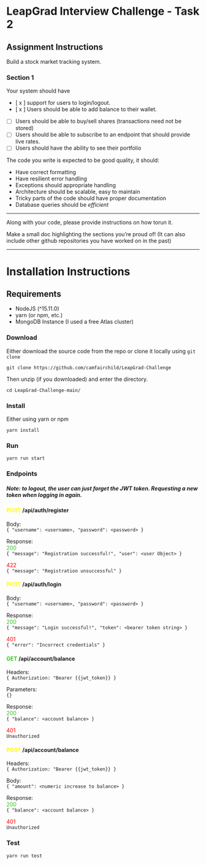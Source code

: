 # LeapGrad Interview Challenge - Task 2
## Assignment Instructions
Build a stock market tracking system.
### Section 1
Your system should have
- [ x ] support for users to login/logout.
- [ x ] Users should be able to add balance to their wallet.
- [ ] Users should be able to buy/sell shares (transactions need not be stored)
- [ ] Users should be able to subscribe to an endpoint that should provide live rates.
- [ ] Users should have the ability to see their portfolio
    
The code you write is expected to be good quality, it should:
* Have correct formatting
* Have resilient error handling
* Exceptions should appropriate handling
* Architecture should be scalable, easy to maintain
* Tricky parts of the code should have proper documentation
* Database queries should be *efficient*

-----
Along with your code, please provide instructions on how torun it.

Make a small doc highlighting the sections you’re proud of! (It can also include other github repositories you have worked on in the past)

___
# Installation Instructions
## Requirements
- NodeJS (^15.11.0)
- yarn (or npm, etc.)
- MongoDB Instance (I used a free Atlas cluster)

### Download
Either download the source code from the repo or clone it locally using `git clone`

    git clone https://github.com/camfairchild/LeapGrad-Challenge

Then unzip (if you downloaded) and enter the directory.

    cd LeapGrad-Challenge-main/

### Install
Either using yarn or npm

    yarn install

### Run

    yarn run start

### Endpoints

##### Note: to logout, the user can just forget the JWT token. Requesting a new token when logging in again.

#### <span style="color:yellow">POST</span> /api/auth/register
Body:  
    ```
    {
        "username": <username>,
        "password": <password>
    }
    ```

Response:  
<span style="color:#30c821">200</span>  
    ```
    {
        "message": "Registration successful!",
        "user": <user Object>
    }
    ```

<span style="color:red">422</span>  
    ```
    {
        "message": "Registration unsuccessful"
    }
    ```

#### <span style="color:yellow">POST</span> /api/auth/login
Body:  
    ```
    {
        "username": <username>,
        "password": <password>
    }
    ```

Response:  
<span style="color:#30c821">200</span>  
    ```
    {
        "message": "Login successful!",
        "token": <bearer token string>
    }
    ```

<span style="color:red">401</span>  
    ```
    {
        "error": "Incorrect credentials"
    }
    ```

<!---
#### <span style="color:yellow">POST</span> /api/auth/logout
Headers:  
    ```
    {
        Authorization: "Bearer {{jwt_token}}
    }
    ```

Body:  
    ```
    {}
    ```

Response:  
<span style="color:#30c821">200</span>  
    ```
    {
        "message": "Logout successful!"
    }
    ```

<span style="color:red">401</span>  
    ```
    Unauthorized
    ```
--->

#### <span style="color:#30c821">GET</span> /api/account/balance
Headers:  
    ```
    {
        Authorization: "Bearer {{jwt_token}}
    }
    ```

Parameters:  
    ```
    {}
    ```

Response:  
<span style="color:#30c821">200</span>  
    ```
    {
        "balance": <account balance>
    }
    ```

<span style="color:red">401</span>  
    ```
    Unauthorized
    ```

#### <span style="color:yellow">POST</span> /api/account/balance
Headers:  
    ```
    {
        Authorization: "Bearer {{jwt_token}}
    }
    ```

Body:  
    ```
    {
        "amount": <numeric increase to balance>
    }
    ```

Response:  
<span style="color:#30c821">200</span>  
    ```
    {
        "balance": <account balance>
    }
    ```

<span style="color:red">401</span>  
    ```
    Unauthorized
    ```

### Test

    yarn run test
